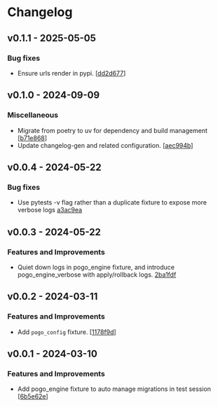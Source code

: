 # Changelog

## v0.1.1 - 2025-05-05

### Bug fixes

- Ensure urls render in pypi. [[dd2d677](https://github.com/NRWLDev/pytest-pogo/commit/dd2d677acb3232c5b361eca26780c691aa9a3396)]

## v0.1.0 - 2024-09-09

### Miscellaneous

- Migrate from poetry to uv for dependency and build management [[b71e868](https://github.com/NRWLDev/pytest-pogo/commit/b71e868de960948865ffeb254434c8374c167071)]
- Update changelog-gen and related configuration. [[aec994b](https://github.com/NRWLDev/pytest-pogo/commit/aec994bb4f917dabe45d6296398aabcf3b7b2959)]

## v0.0.4 - 2024-05-22

### Bug fixes

- Use pytests -v flag rather than a duplicate fixture to expose more verbose logs [a3ac9ea](https://github.com/NRWLDev/pytest-pogo/commit/a3ac9ea8026221ba8a837c4df004e85e4855a855)

## v0.0.3 - 2024-05-22

### Features and Improvements

- Quiet down logs in pogo_engine fixture, and introduce pogo_engine_verbose with apply/rollback logs. [2ba1fdf](https://github.com/NRWLDev/pytest-pogo/commit/2ba1fdffce2803c5a724cb0c10028728e690d428)

## v0.0.2 - 2024-03-11

### Features and Improvements

- Add `pogo_config` fixture. [[1178f9d](https://github.com/NRWLDev/pytest-pogo/commit/1178f9dfaadaa65b10b7aa6c4306ca777c971ce5)]

## v0.0.1 - 2024-03-10

### Features and Improvements

- Add pogo_engine fixture to auto manage migrations in test session [[6b5e62e](https://github.com/NRWLDev/pytest-pogo/commit/6b5e62eae8b92633075db481478a592774c5d6b7)]
